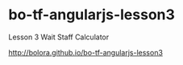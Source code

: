 bo-tf-angularjs-lesson3
=======================

Lesson 3 Wait Staff Calculator

http://bolora.github.io/bo-tf-angularjs-lesson3
